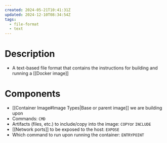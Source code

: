 ```yaml
---
created: 2024-05-21T10:41:31Z
updated: 2024-12-10T08:34:54Z
tags:
  - file-format
  - text
---
```

# Description
- A text-based file format that contains the instructions for building and running a [[Docker image]]
# Components
- [[Container Image#Image Types|Base or parent image]] we are building upon
- Commands: `CMD`
- Artifacts (files, etc.) to include/copy into the image: `COPY`or `INCLUDE`
- [[Network ports]] to be exposed to the host: `EXPOSE`
- Which command to run upon running the container: `ENTRYPOINT`